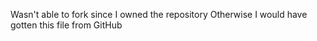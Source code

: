 Wasn't able to fork since I owned the repository
Otherwise I would have gotten this file from GitHub